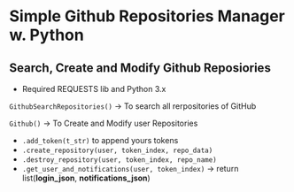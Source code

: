 # Simple Github Repositories Manager w. Python
<h2>Search, Create and Modify Github Reposiories</h2>

- Required REQUESTS lib and Python 3.x



<code>GithubSearchRepositories()</code> -> To search all rerpositories of GitHub

<code>Github()</code> -> To Create and Modify user Repositories
- <code>.add_token(t_str)</code> to append yours tokens
- <code>.create_repository(user, token_index, repo_data)</code>
- <code>.destroy_repository(user, token_index, repo_name)</code>
- <code>.get_user_and_notifications(user, token_index)</code> -> return list(**login_json**, **notifications_json**)
